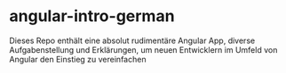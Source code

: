 # angular-intro-german
Dieses Repo enthält eine absolut rudimentäre Angular App, diverse Aufgabenstellung und Erklärungen, um neuen Entwicklern im Umfeld von Angular den Einstieg zu vereinfachen
